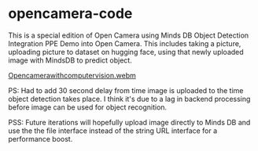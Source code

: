 # opencamera-code

This is a special edition of Open Camera using Minds DB Object Detection Integration PPE Demo into Open Camera. This includes taking a picture, uploading picture to dataset on hugging face, using that newly uploaded image with MindsDB to predict object.

[Opencamerawithcomputervision.webm](https://github.com/MichaelLantz/opencamera-code/assets/241893/18ed4977-b75e-4d9e-82b3-d2715f90bdf1)

PS: Had to add 30 second delay from time image is uploaded to the time object detection takes place. I think it's due to a lag in backend processing before image can be used for object recognition.

PSS: Future iterations will hopefully upload  image directly to Minds DB and use the the file interface instead of the string URL interface for a performance boost.
